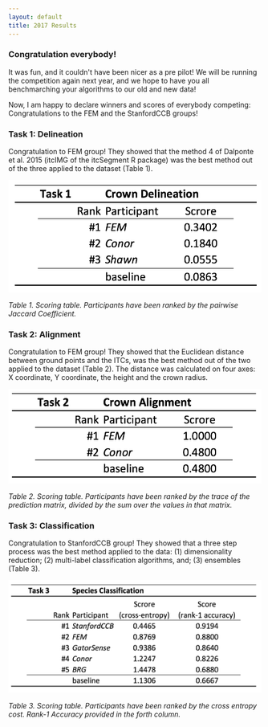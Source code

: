 ```yaml
---
layout: default
title: 2017 Results
---
```


### Congratulation everybody!

It was fun, and it couldn't have been nicer as a pre pilot! We will be running the competition again next year, and we hope to have you all benchmarching your algorithms to our old and new data!

Now, I am happy to declare winners and scores of everybody competing: Congratulations to the FEM and the StanfordCCB groups!


### Task 1: Delineation

Congratulation to FEM group! They showed that  the method 4 of Dalponte et al. 2015 (itcIMG of the itcSegment R package) was the best method out of the three applied to the dataset (Table 1).

![Figure showing scoring table task1](images/task1table.png)

*Table 1. Scoring table. Participants have been ranked by the pairwise Jaccard Coefficient.*


### Task 2: Alignment

Congratulation to FEM group! They showed that the Euclidean distance between ground points and the ITCs, was the best method out of the two applied to the dataset (Table 2). The distance was calculated on four axes: X coordinate, Y coordinate, the height and the crown radius.  

![Figure showing scoring table task2](images/task2table.png)

*Table 2. Scoring table. Participants have been ranked by the trace of the prediction matrix, divided by the sum over the values in that matrix.*


### Task 3: Classification

Congratulation to StanfordCCB group! They showed that a three step process was the best method applied to the data: (1) dimensionality reduction; (2) multi-label classification algorithms, and; (3) ensembles (Table 3).  

![Figure showing scoring table task3](images/task3table.png)

*Table 3. Scoring table. Participants have been ranked by the cross entropy cost. Rank-1 Accuracy provided in the forth column.*
